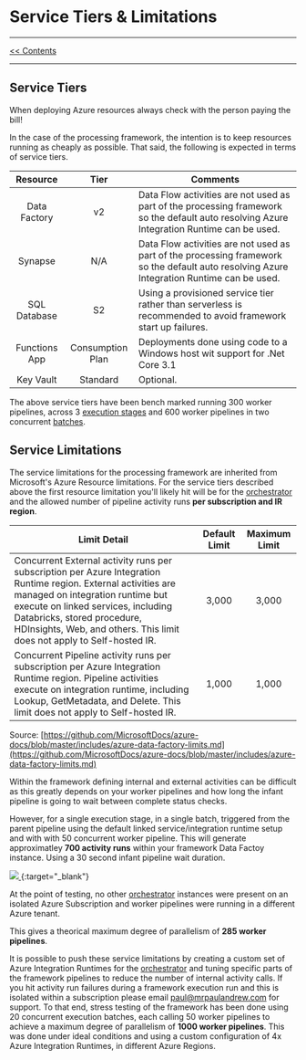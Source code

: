 # Service Tiers & Limitations

___
[<< Contents](/procfwk/contents) 

___

## Service Tiers

When deploying Azure resources always check with the person paying the bill!

In the case of the processing framework, the intention is to keep resources running as cheaply as possible. That said, the following is expected in terms of service tiers.

| Resource | Tier |Comments |
|:----:|:----:|----|
|Data Factory | v2 | Data Flow activities are not used as part of the processing framework so the default auto resolving Azure Integration Runtime can be used. |
|Synapse | N/A | Data Flow activities are not used as part of the processing framework so the default auto resolving Azure Integration Runtime can be used. |
| SQL Database | S2 |Using a provisioned service tier rather than serverless is recommended to avoid framework start up failures.  |
| Functions App | Consumption Plan |Deployments done using code to a Windows host wit support for .Net Core 3.1  |
| Key Vault | Standard |Optional.  |

The above service tiers have been bench marked running 300 worker pipelines, across 3 [execution stages](/procfwk/executionstages) and 600 worker pipelines in two concurrent [batches](/procfwk/executionbatches).

## Service Limitations

The service limitations for the processing framework are inherited from Microsoft's Azure Resource limitations. For the service tiers described above the first resource limitation you'll likely hit will be for the [orchestrator](/procfwk/orchestrators) and the allowed number of pipeline activity runs __per subscription and IR region__.

|Limit Detail | Default Limit | Maximum Limit |
|----|:----:|:----:|
|Concurrent External activity runs per subscription per Azure Integration Runtime region. External activities are managed on integration runtime but execute on linked services, including Databricks, stored procedure, HDInsights, Web, and others. This limit does not apply to Self-hosted IR. | 3,000 | 3,000 |
| Concurrent Pipeline activity runs per subscription per Azure Integration Runtime region. Pipeline activities execute on integration runtime, including Lookup, GetMetadata, and Delete. This limit does not apply to Self-hosted IR. | 1,000 | 1,000 |

Source: [https://github.com/MicrosoftDocs/azure-docs/blob/master/includes/azure-data-factory-limits.md](https://github.com/MicrosoftDocs/azure-docs/blob/master/includes/azure-data-factory-limits.md)

Within the framework defining internal and external activities can be difficult as this greatly depends on your worker pipelines and how long the infant pipeline is going to wait between complete status checks.

However, for a single execution stage, in a single batch, triggered from the parent pipeline using the default linked service/integration runtime setup and with with 50 concurrent worker pipeline. This will generate approximatley __700 activity runs__ within your framework Data Factoy instance. Using a 30 second infant pipeline wait duration.

[ ![](/procfwk/single-run-activitynosie.png) ](/procfwk/single-run-activitynosie.png){:target="_blank"}

At the point of testing, no other [orchestrator](/procfwk/orchestrators) instances were present on an isolated Azure Subscription and worker pipelines were running in a different Azure tenant.

This gives a theorical maximum degree of parallelism of __285 worker pipelines__.

It is possible to push these service limitations by creating a custom set of Azure Integration Runtimes for the [orchestrator](/procfwk/orchestrators) and tuning specific parts of the framework pipelines to reduce the number of internal activity calls. If you hit activity run failures during a framework execution run and this is isolated within a subscription please email paul@mrpaulandrew.com for support. To that end, stress testing of the framework has been done using 20 concurrent execution batches, each calling 50 worker pipelines to achieve a maximum degree of parallelism of __1000 worker pipelines__. This was done under ideal conditions and using a custom configuration of 4x Azure Integration Runtimes, in different Azure Regions.